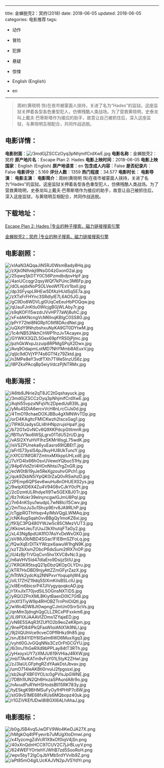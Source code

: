 
---
title: 金蝉脱壳2：冥府(2018)
date: 2018-06-05
updated: 2018-06-05
categories: 电影推荐
tags:
- 动作
- 冒险
- 犯罪
- 悬疑
- 惊悚

- English (English)
- en
---


> 周树(黄晓明 饰)在夜市被蒙面人挟持，关进了名为“Hades”的监狱。这座监狱关押着各型各色重型犯人，仿佛残酷人类战场。为了营救黄晓明，史泰龙叫上戴夫·巴蒂斯塔作为接应的助手，故意让自己被抓住后，深入这座监狱，与黄晓明互相配合，共同作战逃脱。

## **电影详情**：

**电影封面**：<img src="https://image.tmdb.org/t/p/w200/3mdGjZSCCzOyq3pNhjmifCrdXwE.jpg" alt="/3mdGjZSCCzOyq3pNhjmifCrdXwE.jpg" title="/3mdGjZSCCzOyq3pNhjmifCrdXwE.jpg">
**电影名称**：金蝉脱壳2：冥府
**原产地片名**：Escape Plan 2: Hades
**电影上映时间**：2018-06-05
**电影上映国家**：English (English)
**原产地语言**：en
**包含成人内容**：False
**是否纪录片**：False
**电影评分**：5.169
**评分人数**：1359
**热门程度**：34.577
**电影时长**：
**电影导演**：
**电影主演**：
**电影简介**：周树(黄晓明 饰)在夜市被蒙面人挟持，关进了名为“Hades”的监狱。这座监狱关押着各型各色重型犯人，仿佛残酷人类战场。为了营救黄晓明，史泰龙叫上戴夫·巴蒂斯塔作为接应的助手，故意让自己被抓住后，深入这座监狱，与黄晓明互相配合，共同作战逃脱。

## **下载地址**：
[Escape Plan 2: Hades |专业的种子搜索、磁力链接搜索引擎](https://movie.amd794.com:2083/?search=Escape%20Plan%202%3A%20Hades&ordering=&mode=match_phrase&page_size=10&page=1)

[金蝉脱壳2：冥府 |专业的种子搜索、磁力链接搜索引擎](https://movie.amd794.com:2083/?search=%E9%87%91%E8%9D%89%E8%84%B1%E5%A3%B32%EF%BC%9A%E5%86%A5%E5%BA%9C&ordering=&mode=match_phrase&page_size=10&page=1)
 

## **电影剧照**：
<img src="https://image.tmdb.org/t/p/original/xIAaN3AQqaJiN5RJ0WsmBady8Hq.jpg" alt="/xIAaN3AQqaJiN5RJ0WsmBady8Hq.jpg" title="/xIAaN3AQqaJiN5RJ0WsmBady8Hq.jpg"><img src="https://image.tmdb.org/t/p/original/zXjk0Nlhnkjl9NsG04zGxon02al.jpg" alt="/zXjk0Nlhnkjl9NsG04zGxon02al.jpg" title="/zXjk0Nlhnkjl9NsG04zGxon02al.jpg"><img src="https://image.tmdb.org/t/p/original/25qwq1jkDTY0C56PzmdbdjovHpF.jpg" alt="/25qwq1jkDTY0C56PzmdbdjovHpF.jpg" title="/25qwq1jkDTY0C56PzmdbdjovHpF.jpg"><img src="https://image.tmdb.org/t/p/original/4anUCcqgr2qsyWQf7kPUnc3M6Fp.jpg" alt="/4anUCcqgr2qsyWQf7kPUnc3M6Fp.jpg" title="/4anUCcqgr2qsyWQf7kPUnc3M6Fp.jpg"><img src="https://image.tmdb.org/t/p/original/dOLwjdxNoPSOLVeoWf7ExV1bxlI.jpg" alt="/dOLwjdxNoPSOLVeoWf7ExV1bxlI.jpg" title="/dOLwjdxNoPSOLVeoWf7ExV1bxlI.jpg"><img src="https://image.tmdb.org/t/p/original/dp3SFyspLRHEw5DfAzHUdSq5E7a.jpg" alt="/dp3SFyspLRHEw5DfAzHUdSq5E7a.jpg" title="/dp3SFyspLRHEw5DfAzHUdSq5E7a.jpg"><img src="https://image.tmdb.org/t/p/original/zXTxFrFHYnc3SRdIylE7L6AO5JG.jpg" alt="/zXTxFrFHYnc3SRdIylE7L6AO5JG.jpg" title="/zXTxFrFHYnc3SRdIylE7L6AO5JG.jpg"><img src="https://image.tmdb.org/t/p/original/gC9Do8WDVLgI0UqCeEeuHbPOQqw.jpg" alt="/gC9Do8WDVLgI0UqCeEeuHbPOQqw.jpg" title="/gC9Do8WDVLgI0UqCeEeuHbPOQqw.jpg"><img src="https://image.tmdb.org/t/p/original/qUauFJnKtIu0WlcjgBGjWLAby7r.jpg" alt="/qUauFJnKtIu0WlcjgBGjWLAby7r.jpg" title="/qUauFJnKtIu0WlcjgBGjWLAby7r.jpg"><img src="https://image.tmdb.org/t/p/original/s9qKOFI15wzdrJVvHP77aWj8uhC.jpg" alt="/s9qKOFI15wzdrJVvHP77aWj8uhC.jpg" title="/s9qKOFI15wzdrJVvHP77aWj8uhC.jpg"><img src="https://image.tmdb.org/t/p/original/xFxdAKNcngVcM6InqKBIgC0SS8G.jpg" alt="/xFxdAKNcngVcM6InqKBIgC0SS8G.jpg" title="/xFxdAKNcngVcM6InqKBIgC0SS8G.jpg"><img src="https://image.tmdb.org/t/p/original/pPrY72tel8NGRp1C6tf8DAcdNeI.jpg" alt="/pPrY72tel8NGRp1C6tf8DAcdNeI.jpg" title="/pPrY72tel8NGRp1C6tf8DAcdNeI.jpg"><img src="https://image.tmdb.org/t/p/original/uQXdY9NhzbshxuNyKA9GT0DYtwM.jpg" alt="/uQXdY9NhzbshxuNyKA9GT0DYtwM.jpg" title="/uQXdY9NhzbshxuNyKA9GT0DYtwM.jpg"><img src="https://image.tmdb.org/t/p/original/1c4rNB53NkhCHWP1hzJvTAcayex.jpg" alt="/1c4rNB53NkhCHWP1hzJvTAcayex.jpg" title="/1c4rNB53NkhCHWP1hzJvTAcayex.jpg"><img src="https://image.tmdb.org/t/p/original/GYWKX3QZL5Gex69pfYRS0jPjmc.jpg" alt="/GYWKX3QZL5Gex69pfYRS0jPjmc.jpg" title="/GYWKX3QZL5Gex69pfYRS0jPjmc.jpg"><img src="https://image.tmdb.org/t/p/original/pzhGkWxpJzzuip8RPMgSPqX2Dwx.jpg" alt="/pzhGkWxpJzzuip8RPMgSPqX2Dwx.jpg" title="/pzhGkWxpJzzuip8RPMgSPqX2Dwx.jpg"><img src="https://image.tmdb.org/t/p/original/Avq9OdapmLotMD7NhYMmb8AEuxV.jpg" alt="/Avq9OdapmLotMD7NhYMmb8AEuxV.jpg" title="/Avq9OdapmLotMD7NhYMmb8AEuxV.jpg"><img src="https://image.tmdb.org/t/p/original/qljlc9dOVjYP74s6GTf4z79Zktd.jpg" alt="/qljlc9dOVjYP74s6GTf4z79Zktd.jpg" title="/qljlc9dOVjYP74s6GTf4z79Zktd.jpg"><img src="https://image.tmdb.org/t/p/original/n3MPe8eY3vdfTXh7TWe5InzUS6z.jpg" alt="/n3MPe8eY3vdfTXh7TWe5InzUS6z.jpg" title="/n3MPe8eY3vdfTXh7TWe5InzUS6z.jpg"><img src="https://image.tmdb.org/t/p/original/l8PZkxPAcqBp5eiyVdczPjNTRMx.jpg" alt="/l8PZkxPAcqBp5eiyVdczPjNTRMx.jpg" title="/l8PZkxPAcqBp5eiyVdczPjNTRMx.jpg">

## **电影海报**：
<img src="https://image.tmdb.org/t/p/original/A6tb8JNrie2qT8JC2tGqshayuck.jpg" alt="/A6tb8JNrie2qT8JC2tGqshayuck.jpg" title="/A6tb8JNrie2qT8JC2tGqshayuck.jpg"><img src="https://image.tmdb.org/t/p/original/3mdGjZSCCzOyq3pNhjmifCrdXwE.jpg" alt="/3mdGjZSCCzOyq3pNhjmifCrdXwE.jpg" title="/3mdGjZSCCzOyq3pNhjmifCrdXwE.jpg"><img src="https://image.tmdb.org/t/p/original/Aqhl55vpzxNFqVfc2DpedUsR39L.jpg" alt="/Aqhl55vpzxNFqVfc2DpedUsR39L.jpg" title="/Aqhl55vpzxNFqVfc2DpedUsR39L.jpg"><img src="https://image.tmdb.org/t/p/original/yMu4SDiA6ercvVcH8nLrcCiJs0d.jpg" alt="/yMu4SDiA6ercvVcH8nLrcCiJs0d.jpg" title="/yMu4SDiA6ercvVcH8nLrcCiJs0d.jpg"><img src="https://image.tmdb.org/t/p/original/4TmO19chaeDOXJBBu4gXMNWvTDp.jpg" alt="/4TmO19chaeDOXJBBu4gXMNWvTDp.jpg" title="/4TmO19chaeDOXJBBu4gXMNWvTDp.jpg"><img src="https://image.tmdb.org/t/p/original/orD4KAgltcFMICKwzh2tscsGag1.jpg" alt="/orD4KAgltcFMICKwzh2tscsGag1.jpg" title="/orD4KAgltcFMICKwzh2tscsGag1.jpg"><img src="https://image.tmdb.org/t/p/original/7IPA5UadysGLl4hHNpzrujsHpaY.jpg" alt="/7IPA5UadysGLl4hHNpzrujsHpaY.jpg" title="/7IPA5UadysGLl4hHNpzrujsHpaY.jpg"><img src="https://image.tmdb.org/t/p/original/b72G1xGvNCv6Q9XKPdcpGtitmnR.jpg" alt="/b72G1xGvNCv6Q9XKPdcpGtitmnR.jpg" title="/b72G1xGvNCv6Q9XKPdcpGtitmnR.jpg"><img src="https://image.tmdb.org/t/p/original/fB11uV1ko6WSjLgrx01TdU52rUD.jpg" alt="/fB11uV1ko6WSjLgrx01TdU52rUD.jpg" title="/fB11uV1ko6WSjLgrx01TdU52rUD.jpg"><img src="https://image.tmdb.org/t/p/original/vASI2XYuHVFlhzSKMrWsgL75wdK.jpg" alt="/vASI2XYuHVFlhzSKMrWsgL75wdK.jpg" title="/vASI2XYuHVFlhzSKMrWsgL75wdK.jpg"><img src="https://image.tmdb.org/t/p/original/isVSZPUneka6yuEasrs69lQBEtT.jpg" alt="/isVSZPUneka6yuEasrs69lQBEtT.jpg" title="/isVSZPUneka6yuEasrs69lQBEtT.jpg"><img src="https://image.tmdb.org/t/p/original/aFrIS73ysIS4pJ9uyHU8UkTuncY.jpg" alt="/aFrIS73ysIS4pJ9uyHU8UkTuncY.jpg" title="/aFrIS73ysIS4pJ9uyHU8UkTuncY.jpg"><img src="https://image.tmdb.org/t/p/original/rXfCG1NfGR7ZmtnxMXkppUHLxdE.jpg" alt="/rXfCG1NfGR7ZmtnxMXkppUHLxdE.jpg" title="/rXfCG1NfGR7ZmtnxMXkppUHLxdE.jpg"><img src="https://image.tmdb.org/t/p/original/7uYD4Ix66hOsvUVewoYQbuc51Hy.jpg" alt="/7uYD4Ix66hOsvUVewoYQbuc51Hy.jpg" title="/7uYD4Ix66hOsvUVewoYQbuc51Hy.jpg"><img src="https://image.tmdb.org/t/p/original/94p6VldZtrl4HOnNhtsi7rgZnGR.jpg" alt="/94p6VldZtrl4HOnNhtsi7rgZnGR.jpg" title="/94p6VldZtrl4HOnNhtsi7rgZnGR.jpg"><img src="https://image.tmdb.org/t/p/original/ecW0t8i19yJe5ReXgzouhvGPch1.jpg" alt="/ecW0t8i19yJe5ReXgzouhvGPch1.jpg" title="/ecW0t8i19yJe5ReXgzouhvGPch1.jpg"><img src="https://image.tmdb.org/t/p/original/quk9ZkbN5iYpQK0rZaQ0vRSwhzD.jpg" alt="/quk9ZkbN5iYpQK0rZaQ0vRSwhzD.jpg" title="/quk9ZkbN5iYpQK0rZaQ0vRSwhzD.jpg"><img src="https://image.tmdb.org/t/p/original/2PEmp6QPSev6wuHu8nOHUEX02ys.jpg" alt="/2PEmp6QPSev6wuHu8nOHUEX02ys.jpg" title="/2PEmp6QPSev6wuHu8nOHUEX02ys.jpg"><img src="https://image.tmdb.org/t/p/original/9wlpXlD6X4Zu4V9408vCJkY0cPt.jpg" alt="/9wlpXlD6X4Zu4V9408vCJkY0cPt.jpg" title="/9wlpXlD6X4Zu4V9408vCJkY0cPt.jpg"><img src="https://image.tmdb.org/t/p/original/2cDzmtULRhdye1l9Tw5GEXBJ0Tr.jpg" alt="/2cDzmtULRhdye1l9Tw5GEXBJ0Tr.jpg" title="/2cDzmtULRhdye1l9Tw5GEXBJ0Tr.jpg"><img src="https://image.tmdb.org/t/p/original/6z7nKokr39elnyncgwlGJmU8Pql.jpg" alt="/6z7nKokr39elnyncgwlGJmU8Pql.jpg" title="/6z7nKokr39elnyncgwlGJmU8Pql.jpg"><img src="https://image.tmdb.org/t/p/original/7n64nKSyu1wudpL7wN8Ici15Cwv.jpg" alt="/7n64nKSyu1wudpL7wN8Ici15Cwv.jpg" title="/7n64nKSyu1wudpL7wN8Ici15Cwv.jpg"><img src="https://image.tmdb.org/t/p/original/2mTlozJu3u1Shcp9Erv8JA9RLhP.jpg" alt="/2mTlozJu3u1Shcp9Erv8JA9RLhP.jpg" title="/2mTlozJu3u1Shcp9Erv8JA9RLhP.jpg"><img src="https://image.tmdb.org/t/p/original/cTgjpRGThHsqv4ylMsVQgjLWMAq.jpg" alt="/cTgjpRGThHsqv4ylMsVQgjLWMAq.jpg" title="/cTgjpRGThHsqv4ylMsVQgjLWMAq.jpg"><img src="https://image.tmdb.org/t/p/original/cNK4ugSqah0vvBBgQy1moKZ6xi.jpg" alt="/cNK4ugSqah0vvBBgQy1moKZ6xi.jpg" title="/cNK4ugSqah0vvBBgQy1moKZ6xi.jpg"><img src="https://image.tmdb.org/t/p/original/f93jC3PQ480YWJw5c85CMezVUT3.jpg" alt="/f93jC3PQ480YWJw5c85CMezVUT3.jpg" title="/f93jC3PQ480YWJw5c85CMezVUT3.jpg"><img src="https://image.tmdb.org/t/p/original/iKkowtJeuTzUuJ3kXhutqFTaGy2.jpg" alt="/iKkowtJeuTzUuJ3kXhutqFTaGy2.jpg" title="/iKkowtJeuTzUuJ3kXhutqFTaGy2.jpg"><img src="https://image.tmdb.org/t/p/original/xL43Ng8pdUA1flO7AsYvDeWxOXO.jpg" alt="/xL43Ng8pdUA1flO7AsYvDeWxOXO.jpg" title="/xL43Ng8pdUA1flO7AsYvDeWxOXO.jpg"><img src="https://image.tmdb.org/t/p/original/sV88J0bNBD4SGac1FIEBmSZFoLq.jpg" alt="/sV88J0bNBD4SGac1FIEBmSZFoLq.jpg" title="/sV88J0bNBD4SGac1FIEBmSZFoLq.jpg"><img src="https://image.tmdb.org/t/p/original/fQwXqErDlTkYWcpx6awuW1hgN9K.jpg" alt="/fQwXqErDlTkYWcpx6awuW1hgN9K.jpg" title="/fQwXqErDlTkYWcpx6awuW1hgN9K.jpg"><img src="https://image.tmdb.org/t/p/original/xzTZbXsmZObcP6dsSum2tRX7nOP.jpg" alt="/xzTZbXsmZObcP6dsSum2tRX7nOP.jpg" title="/xzTZbXsmZObcP6dsSum2tRX7nOP.jpg"><img src="https://image.tmdb.org/t/p/original/iU4zBjrTrVGqCvn5hx1XVC8vNc3.jpg" alt="/iU4zBjrTrVGqCvn5hx1XVC8vNc3.jpg" title="/iU4zBjrTrVGqCvn5hx1XVC8vNc3.jpg"><img src="https://image.tmdb.org/t/p/original/n6aVHV5Id47dlaEro9DsijzStIU.jpg" alt="/n6aVHV5Id47dlaEro9DsijzStIU.jpg" title="/n6aVHV5Id47dlaEro9DsijzStIU.jpg"><img src="https://image.tmdb.org/t/p/original/7KRGKR5tsqQ21pDbzQKOpOLYDru.jpg" alt="/7KRGKR5tsqQ21pDbzQKOpOLYDru.jpg" title="/7KRGKR5tsqQ21pDbzQKOpOLYDru.jpg"><img src="https://image.tmdb.org/t/p/original/kTR7HxDBD9njyAttZZmGFyrZazX.jpg" alt="/kTR7HxDBD9njyAttZZmGFyrZazX.jpg" title="/kTR7HxDBD9njyAttZZmGFyrZazX.jpg"><img src="https://image.tmdb.org/t/p/original/hTtWk2ydcKq2NNPxvrYoquphjW4.jpg" alt="/hTtWk2ydcKq2NNPxvrYoquphjW4.jpg" title="/hTtWk2ydcKq2NNPxvrYoquphjW4.jpg"><img src="https://image.tmdb.org/t/p/original/oIL17ZHZ19dq5SIXmKiIsBSLcIU.jpg" alt="/oIL17ZHZ19dq5SIXmKiIsBSLcIU.jpg" title="/oIL17ZHZ19dq5SIXmKiIsBSLcIU.jpg"><img src="https://image.tmdb.org/t/p/original/xI8Em6bicsrP47JlVygyqoqkcAD.jpg" alt="/xI8Em6bicsrP47JlVygyqoqkcAD.jpg" title="/xI8Em6bicsrP47JlVygyqoqkcAD.jpg"><img src="https://image.tmdb.org/t/p/original/r1XvJIxT70jvd5iL5OGnsNXTiDS.jpg" alt="/r1XvJIxT70jvd5iL5OGnsNXTiDS.jpg" title="/r1XvJIxT70jvd5iL5OGnsNXTiDS.jpg"><img src="https://image.tmdb.org/t/p/original/yRQOZPnXMLBKiytBaenD0lC7GtB.jpg" alt="/yRQOZPnXMLBKiytBaenD0lC7GtB.jpg" title="/yRQOZPnXMLBKiytBaenD0lC7GtB.jpg"><img src="https://image.tmdb.org/t/p/original/mXf3TiyW9p4RHOBZTrnPnlOiQtI.jpg" alt="/mXf3TiyW9p4RHOBZTrnPnlOiQtI.jpg" title="/mXf3TiyW9p4RHOBZTrnPnlOiQtI.jpg"><img src="https://image.tmdb.org/t/p/original/wWo4DW8Jt0wpngCJmUn0SnrScVs.jpg" alt="/wWo4DW8Jt0wpngCJmUn0SnrScVs.jpg" title="/wWo4DW8Jt0wpngCJmUn0SnrScVs.jpg"><img src="https://image.tmdb.org/t/p/original/qnMm3jdnghQgCLLZRCxPlFxxkm6.jpg" alt="/qnMm3jdnghQgCLLZRCxPlFxxkm6.jpg" title="/qnMm3jdnghQgCLLZRCxPlFxxkm6.jpg"><img src="https://image.tmdb.org/t/p/original/lLi9FliXJAAAVlZOms1ZYajeED.jpg" alt="/lLi9FliXJAAAVlZOms1ZYajeED.jpg" title="/lLi9FliXJAAAVlZOms1ZYajeED.jpg"><img src="https://image.tmdb.org/t/p/original/vN8E5SAqR3fZUf1O2b9eoZeKRpm.jpg" alt="/vN8E5SAqR3fZUf1O2b9eoZeKRpm.jpg" title="/vN8E5SAqR3fZUf1O2b9eoZeKRpm.jpg"><img src="https://image.tmdb.org/t/p/original/9nePD84lPkQFasWIoiANX1A9NLI.jpg" alt="/9nePD84lPkQFasWIoiANX1A9NLI.jpg" title="/9nePD84lPkQFasWIoiANX1A9NLI.jpg"><img src="https://image.tmdb.org/t/p/original/9j2ilQUhVce9cveC0PfRHkz9h85.jpg" alt="/9j2ilQUhVce9cveC0PfRHkz9h85.jpg" title="/9j2ilQUhVce9cveC0PfRHkz9h85.jpg"><img src="https://image.tmdb.org/t/p/original/snJE84YlDY6ISaIm6WD6MuxXgq3.jpg" alt="/snJE84YlDY6ISaIm6WD6MuxXgq3.jpg" title="/snJE84YlDY6ISaIm6WD6MuxXgq3.jpg"><img src="https://image.tmdb.org/t/p/original/vyhtl0GJvGQqNNs3CzOrFtGCGYU.jpg" alt="/vyhtl0GJvGQqNNs3CzOrFtGCGYU.jpg" title="/vyhtl0GJvGQqNNs3CzOrFtGCGYU.jpg"><img src="https://image.tmdb.org/t/p/original/6i3mJ1hGeRXd9bPPLay84tT3RTh.jpg" alt="/6i3mJ1hGeRXd9bPPLay84tT3RTh.jpg" title="/6i3mJ1hGeRXd9bPPLay84tT3RTh.jpg"><img src="https://image.tmdb.org/t/p/original/yHxoyxUY7zXMJU619iVHiaJ4RXW.jpg" alt="/yHxoyxUY7zXMJU619iVHiaJ4RXW.jpg" title="/yHxoyxUY7zXMJU619iVHiaJ4RXW.jpg"><img src="https://image.tmdb.org/t/p/original/mbT7AvKATm9vFsY01L5tyK2ZHwl.jpg" alt="/mbT7AvKATm9vFsY01L5tyK2ZHwl.jpg" title="/mbT7AvKATm9vFsY01L5tyK2ZHwl.jpg"><img src="https://image.tmdb.org/t/p/original/zJ3laULGFphgRZdYAakDstJbvav.jpg" alt="/zJ3laULGFphgRZdYAakDstJbvav.jpg" title="/zJ3laULGFphgRZdYAakDstJbvav.jpg"><img src="https://image.tmdb.org/t/p/original/umO714IeAKBti0rvuIJ2fpgssxl.jpg" alt="/umO714IeAKBti0rvuIJ2fpgssxl.jpg" title="/umO714IeAKBti0rvuIJ2fpgssxl.jpg"><img src="https://image.tmdb.org/t/p/original/sb2kqFXBF0YOLtc0gPVlsJpGWNE.jpg" alt="/sb2kqFXBF0YOLtc0gPVlsJpGWNE.jpg" title="/sb2kqFXBF0YOLtc0gPVlsJpGWNE.jpg"><img src="https://image.tmdb.org/t/p/original/7DBh1IUN2Qh6HxzaSPAurdA8r9o.jpg" alt="/7DBh1IUN2Qh6HxzaSPAurdA8r9o.jpg" title="/7DBh1IUN2Qh6HxzaSPAurdA8r9o.jpg"><img src="https://image.tmdb.org/t/p/original/nAvudPuRYeHSHodsBIl15RK783y.jpg" alt="/nAvudPuRYeHSHodsBIl15RK783y.jpg" title="/nAvudPuRYeHSHodsBIl15RK783y.jpg"><img src="https://image.tmdb.org/t/p/original/tyE5kgK9BHMSuFyOyfHPHtP7c8W.jpg" alt="/tyE5kgK9BHMSuFyOyfHPHtP7c8W.jpg" title="/tyE5kgK9BHMSuFyOyfHPHtP7c8W.jpg"><img src="https://image.tmdb.org/t/p/original/stG9vS1ME68fxRUs6MQbopz40uk.jpg" alt="/stG9vS1ME68fxRUs6MQbopz40uk.jpg" title="/stG9vS1ME68fxRUs6MQbopz40uk.jpg"><img src="https://image.tmdb.org/t/p/original/r1GZiVKEfUDwI8I8GXl6ALhAhaJ.jpg" alt="/r1GZiVKEfUDwI8I8GXl6ALhAhaJ.jpg" title="/r1GZiVKEfUDwI8I8GXl6ALhAhaJ.jpg">

## **电影图标**：
<img src="https://image.tmdb.org/t/p/original/b0gJ5B4vq5JwDFV9Wo4KwDJA27X.png" alt="/b0gJ5B4vq5JwDFV9Wo4KwDJA27X.png" title="/b0gJ5B4vq5JwDFV9Wo4KwDJA27X.png"><img src="https://image.tmdb.org/t/p/original/hMgkOq4tPFyevrb7uMUgXtoDmwi.png" alt="/hMgkOq4tPFyevrb7uMUgXtoDmwi.png" title="/hMgkOq4tPFyevrb7uMUgXtoDmwi.png"><img src="https://image.tmdb.org/t/p/original/x41yzcmgZdVcR1X9xOf0iqV4jSn.png" alt="/x41yzcmgZdVcR1X9xOf0iqV4jSn.png" title="/x41yzcmgZdVcR1X9xOf0iqV4jSn.png"><img src="https://image.tmdb.org/t/p/original/40xXnQdnHCC97CUV2C7jJrBLuyV.png" alt="/40xXnQdnHCC97CUV2C7jJrBLuyV.png" title="/40xXnQdnHCC97CUV2C7jJrBLuyV.png"><img src="https://image.tmdb.org/t/p/original/624WEFYOrtehYJWhB7zd5SooRoH.png" alt="/624WEFYOrtehYJWhB7zd5SooRoH.png" title="/624WEFYOrtehYJWhB7zd5SooRoH.png"><img src="https://image.tmdb.org/t/p/original/wpv5byT2IgCqJbYMb5rdYVvIb9Z.png" alt="/wpv5byT2IgCqJbYMb5rdYVvIb9Z.png" title="/wpv5byT2IgCqJbYMb5rdYVvIb9Z.png"><img src="https://image.tmdb.org/t/p/original/aPt85mO4gILUcKAJVN2pJVSYdYr.png" alt="/aPt85mO4gILUcKAJVN2pJVSYdYr.png" title="/aPt85mO4gILUcKAJVN2pJVSYdYr.png">

